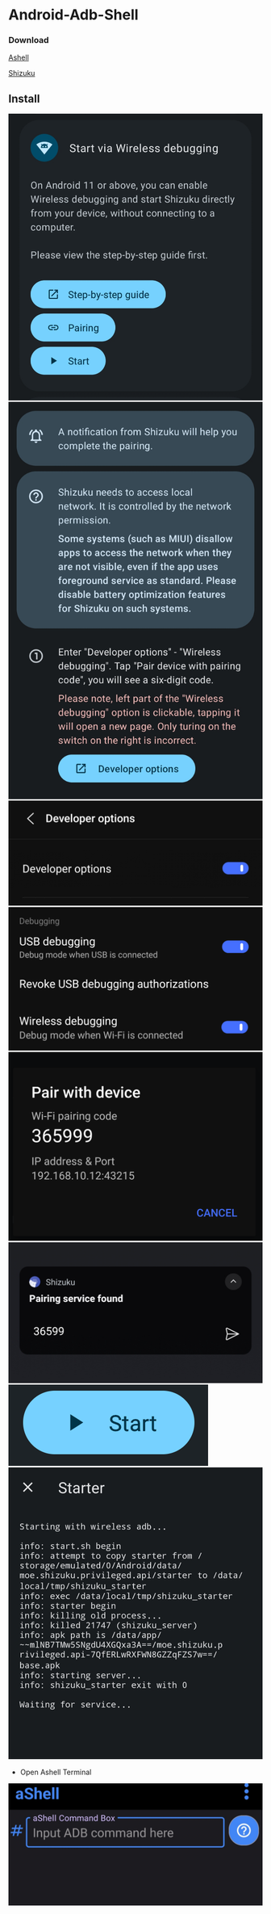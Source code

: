 # Android-Adb-Shell



### Download
  
   [Ashell](https://github.com/xiv3r/Android-Adb-Shell/raw/main/ashell-v8.apk)
 
   [Shizuku](https://github.com/xiv3r/Android-Adb-Shell/raw/main/shizuku-v13.apk)


## Install

![1](https://github.com/xiv3r/Android-Adb-Shell/blob/main/file/IMG_20231114_092952.jpg)
<br>
![2](https://github.com/xiv3r/Android-Adb-Shell/blob/main/file/IMG_20231114_093015.jpg)
<br>
![3](https://github.com/xiv3r/Android-Adb-Shell/blob/main/file/IMG_20231114_093036.jpg)
<br>
![4](https://github.com/xiv3r/Android-Adb-Shell/blob/main/file/Screenshot_2023_1114_092658.png)
<br>
![5](https://github.com/xiv3r/Android-Adb-Shell/blob/main/file/Screenshot_2023_1114_092714.png)
<br>
![6](https://github.com/xiv3r/Android-Adb-Shell/blob/main/file/IMG_20231114_093111.jpg)
<br>
![7](https://github.com/xiv3r/Android-Adb-Shell/blob/main/file/Screenshot_2023_1114_093227.png)
<br>
![8](https://github.com/xiv3r/Android-Adb-Shell/blob/main/file/IMG_20231114_100847.jpg)
<br>

- Open Ashell Terminal

![9](https://github.com/xiv3r/Android-Adb-Shell/blob/main/file/IMG_20231114_093309.jpg)
